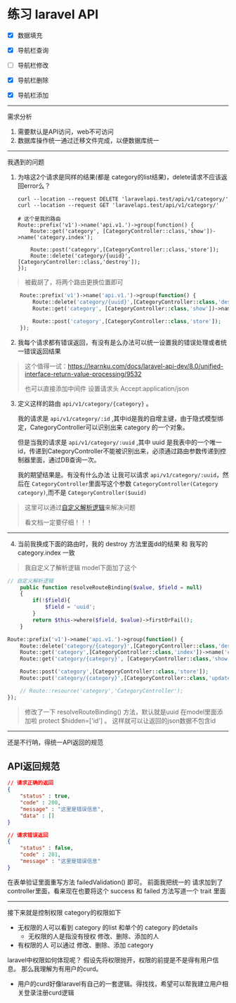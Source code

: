 # 练习 laravel API

- [x] 数据填充

- [x] 导航栏查询

- [ ] 导航栏修改

- [x] 导航栏删除

- [x] 导航栏添加

-----

需求分析
1. 需要默认是API访问，web不可访问
2. 数据库操作统一通过迁移文件完成，以便数据库统一

-----
我遇到的问题
1. 为啥这2个请求是同样的结果(都是 category的list结果)，delete请求不应该返回error么？
    ```curl
    curl --location --request DELETE 'laravelapi.test/api/v1/category/'
    curl --location --request GET 'laravelapi.test/api/v1/category/'

    # 这个是我的路由
    Route::prefix('v1')->name('api.v1.')->group(function() {
        Route::get('category', [CategoryController::class,'show'])->name('category.index');

        Route::post('category',[CategoryController::class,'store']);
        Route::delete('category/{uuid}',[CategoryController::class,'destroy']);
    });
    ```
> 被截胡了，将两个路由更换位置即可 

```php
    Route::prefix('v1')->name('api.v1.')->group(function() {
        Route::delete('category/{uuid}',[CategoryController::class,'destroy']);
        Route::get('category', [CategoryController::class,'show'])->name('category.index');

        Route::post('category',[CategoryController::class,'store']);
    });
```




2. 我每个请求都有错误返回，有没有是么办法可以统一设置我的错误处理或者统一错误返回结果
> 这个值得一试：https://learnku.com/docs/laravel-api-dev/8.0/unified-interface-return-value-processing/9532
> 
> 也可以直接添加中间件 设置请求头 Accept:application/json

3.  定义这样的路由 `api/v1/category/{category}` 。

    我的请求是 `api/v1/category/:id` ,其中id是我的自增主键，由于隐式模型绑定，CategoryController可以识别出来 category 的一个对象。
    
    但是当我的请求是 `api/v1/category/:uuid` ,其中 uuid 是我表中的一个唯一id，传递到CategoryController不能被识别出来，必须通过路由参数传递到控制器里面，通过DB查询一次。

    我的期望结果是。有没有什么办法 让我可以请求 `api/v1/category/:uuid`，然后在 `CategoryController`里面写这个参数 `CategoryController(Category category)`,而不是 `CategoryController($uuid)`

> 这里可以通过[自定义解析逻辑](https://learnku.com/docs/laravel/9.x/routing/12209#a3b485)来解决问题
> 
> 看文档一定要仔细！！！




---


4. 当前我换成下面的路由时，我的 destroy 方法里面dd的结果 和 我写的 category.index 一致
> 我自定义了解析逻辑
> model下面加了这个
```php
// 自定义解析逻辑
    public function resolveRouteBinding($value, $field = null)
    {
        if(!$field){
            $field = 'uuid';
        }
        return $this->where($field, $value)->firstOrFail();
    }
```


```php
Route::prefix('v1')->name('api.v1.')->group(function() {
    Route::delete('category/{category}',[CategoryController::class,'destroy']);
    Route::get('category',[CategoryController::class,'index'])->name('category.index');
    Route::get('category/{category}', [CategoryController::class,'show'])->name('category.show');

    Route::post('category',[CategoryController::class,'store']);
    Route::put('category/{category}',[CategoryController::class,'update'])->name('category.update');

    // Route::resource('category','CategoryController');
});
```

> 修改了一下 resolveRouteBinding() 方法，默认就是uuid
> 在model里面添加啦 protect $hidden=['id'] 。 这样就可以让返回的json数据不包含id



-----

还是不行呐，得统一API返回的规范
## API返回规范
```json
// 请求正确的返回
{
    "status" : true,
    "code" : 200,
    "message" : "这里是错误信息",
    "data" : []
}

// 请求错误返回
{
    "status" : false,
    "code" : 201,
    "message" : "这里是错误信息"
}
```
在表单验证里面重写方法 failedValidation() 即可。
前面我把统一的 请求加到了 controller里面，看来现在也要将这个 success 和 failed 方法写道一个 trait 里面



-----

接下来就是控制权限
category的权限如下
- 无权限的人可以看到 category 的list 和单个的 category 的details
    - 无权限的人是指没有授权 修改、删除、添加的人
- 有权限的人 可以通过 修改、删除、添加 category

laravel中权限如何体现呢？
假设先将权限抛开，权限的前提是不是得有用户信息。
那么我理解为有用户的curd。
- 用户的curd好像laravel有自己的一套逻辑。得找找，希望可以帮我建立用户相关登录注册curd逻辑


